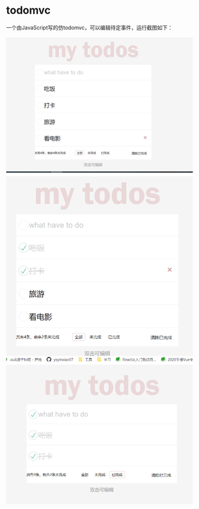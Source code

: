# todomvc

一个由JavaScript写的仿todomvc，可以编辑待定事件，运行截图如下：</br>

![image](https://github.com/yxyinxiao07/todomvc/blob/master/img/1.jpg)</br>
![image](https://github.com/yxyinxiao07/todomvc/blob/master/img/2.jpg)</br>
![image](https://github.com/yxyinxiao07/todomvc/blob/master/img/3.jpg)</br>
